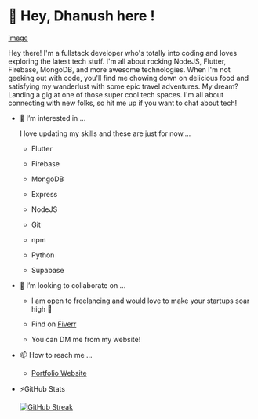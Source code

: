 
# 👋 **Hey, Dhanush here !**


[image](https://media.licdn.com/dms/image/C4D16AQHJuaaT5VtQRA/profile-displaybackgroundimage-shrink_350_1400/0/1653039552709?e=1689206400&v=beta&t=NinAgla2MdgGNJqkNMWdceQ-9lCo-pz6e2afbBrHMzk)

Hey there! I'm a fullstack developer who's totally into coding and loves exploring the latest tech stuff. I'm all about rocking NodeJS, Flutter, Firebase, MongoDB, and more awesome technologies. When I'm not geeking out with code, you'll find me chowing down on delicious food and satisfying my wanderlust with some epic travel adventures. My dream? Landing a gig at one of those super cool tech spaces. I'm all about connecting with new folks, so hit me up if you want to chat about tech!

- 👀 I’m interested in ...

     I love updating my skills and these are just for now....
      
     - Flutter 
      
     - Firebase
      
     - MongoDB
      
     - Express 
      
     - NodeJS
      
     - Git
      
     - npm 
      
     - Python
      
     - Supabase

    
- 💞️ I’m looking to collaborate on ...

     - I am open to freelancing and would love to make your startups soar high 🚀
      
     - Find on [Fiverr](www.fiverr.com/share/d7gr3Y)
      
     - You can DM me from my website!
     
                       

- 📫 How to reach me ...

   -  [Portfolio Website](dhanushvardhan.netlify.com) 


 -  ⚡GitHub Stats</summary>
 
 
     [![GitHub Streak](https://streak-stats.demolab.com?user=dhanush17-tech&theme=prussian)](https://git.io/streak-stats)


<!---
dhanush17-tech/dhanush17-tech is a ✨ special ✨ repository because its `README.md` (this file) appears on your GitHub profile.
You can click the Preview link to take a look at your changes.
--->
